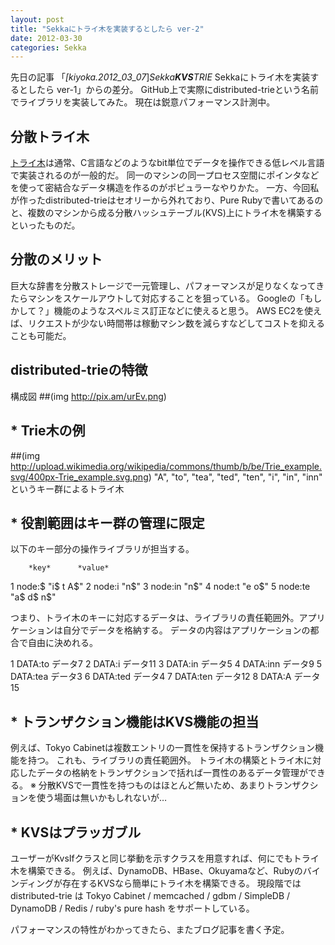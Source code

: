 ```yaml
---
layout: post
title: "Sekkaにトライ木を実装するとしたら ver-2"
date: 2012-03-30
categories: Sekka
---
```


先日の記事 「*[kiyoka.2012_03_07*]*Sekka**KVS**TRIE* Sekkaにトライ木を実装するとしたら ver-1」からの差分。
GitHub上で実際にdistributed-trieという名前でライブラリを実装してみた。
現在は鋭意パフォーマンス計測中。

## 分散トライ木
[トライ木](http://ja.wikipedia.org/wiki/トライ木)は通常、C言語などのようなbit単位でデータを操作できる低レベル言語で実装されるのが一般的だ。
同一のマシンの同一プロセス空間にポインタなどを使って密結合なデータ構造を作るのがポピュラーなやりかた。
一方、今回私が作ったdistributed-trieはセオリーから外れており、Pure Rubyで書いてあるのと、複数のマシンから成る分散ハッシュテーブル(KVS)上にトライ木を構築するといったものだ。

## 分散のメリット
巨大な辞書を分散ストレージで一元管理し、パフォーマンスが足りなくなってきたらマシンをスケールアウトして対応することを狙っている。
Googleの「もしかして？」機能のようなスペルミス訂正などに使えると思う。
AWS EC2を使えば、リクエストが少ない時間帯は稼動マシン数を減らすなどしてコストを抑えることも可能だ。

## distributed-trieの特徴
 構成図
 ##(img http://pix.am/urEv.png)

## * Trie木の例
 ##(img http://upload.wikimedia.org/wikipedia/commons/thumb/b/be/Trie_example.svg/400px-Trie_example.svg.png)
"A", "to", "tea", "ted", "ten", "i", "in", "inn" というキー群によるトライ木

## * 役割範囲はキー群の管理に限定

以下のキー部分の操作ライブラリが担当する。

        *key*      *value*
   1   node:$     "i$ t A$"
   2   node:i     "n$"
   3   node:in    "n$"
   4   node:t     "e o$"
   5   node:te    "a$ d$ n$"

つまり、トライ木のキーに対応するデータは、ライブラリの責任範囲外。アプリケーションは自分でデータを格納する。
データの内容はアプリケーションの都合で自由に決めれる。

   1   DATA:to    データ7
   2   DATA:i     データ11
   3   DATA:in    データ5
   4   DATA:inn   データ9
   5   DATA:tea   データ3
   6   DATA:ted   データ4
   7   DATA:ten   データ12
   8   DATA:A     データ15

## * トランザクション機能はKVS機能の担当
例えば、Tokyo Cabinetは複数エントリの一貫性を保持するトランザクション機能を持つ。
これも、ライブラリの責任範囲外。
トライ木の構築とトライ木に対応したデータの格納をトランザクションで括れば一貫性のあるデータ管理ができる。
※ 分散KVSで一貫性を持つものはほとんど無いため、あまりトランザクションを使う場面は無いかもしれないが…

## * KVSはプラッガブル
ユーザーがKvsIfクラスと同じ挙動を示すクラスを用意すれば、何にでもトライ木を構築できる。
例えば、DynamoDB、HBase、Okuyamaなど、Rubyのバインディングが存在するKVSなら簡単にトライ木を構築できる。
現段階では distributed-trie は Tokyo Cabinet / memcached / gdbm / SimpleDB / DynamoDB / Redis / ruby's pure hash をサポートしている。

パフォーマンスの特性がわかってきたら、またブログ記事を書く予定。
